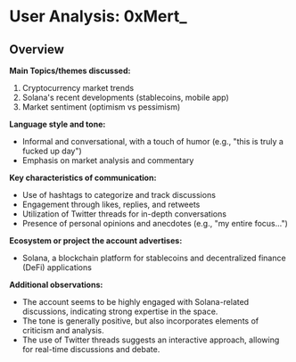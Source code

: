 # User Analysis: 0xMert_

## Overview

**Main Topics/themes discussed:**

1. Cryptocurrency market trends
2. Solana's recent developments (stablecoins, mobile app)
3. Market sentiment (optimism vs pessimism)

**Language style and tone:**

* Informal and conversational, with a touch of humor (e.g., "this is truly a fucked up day")
* Emphasis on market analysis and commentary

**Key characteristics of communication:**

* Use of hashtags to categorize and track discussions
* Engagement through likes, replies, and retweets
* Utilization of Twitter threads for in-depth conversations
* Presence of personal opinions and anecdotes (e.g., "my entire focus...")

**Ecosystem or project the account advertises:**

* Solana, a blockchain platform for stablecoins and decentralized finance (DeFi) applications

**Additional observations:**

* The account seems to be highly engaged with Solana-related discussions, indicating strong expertise in the space.
* The tone is generally positive, but also incorporates elements of criticism and analysis.
* The use of Twitter threads suggests an interactive approach, allowing for real-time discussions and debate.